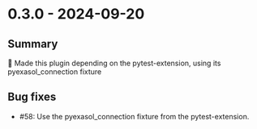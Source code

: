 # 0.3.0 - 2024-09-20

## Summary

🚀 Made this plugin depending on the pytest-extension, using its pyexasol_connection fixture

## Bug fixes

* #58: Use the pyexasol_connection fixture from the pytest-extension.
